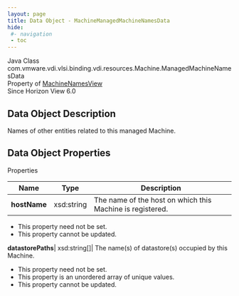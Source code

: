 ```yaml
---
layout: page
title: Data Object - MachineManagedMachineNamesData
hide:
 #- navigation
 - toc
---
```






Java Class
    com.vmware.vdi.vlsi.binding.vdi.resources.Machine.ManagedMachineNamesData  
Property of
     [MachineNamesView](vdi.resources.Machine.MachineNamesView.md#field_detail)  
Since 
    Horizon View 6.0

## Data Object Description 

Names of other entities related to this managed Machine. 

## Data Object Properties

Properties

Name |  Type |  Description   
---|---|---  
**hostName**|  xsd:string|  The name of the host on which this Machine is registered.   


 * This property need not be set.
 * This property cannot be updated.

  
**datastorePaths**|  xsd:string[]|  The name(s) of datastore(s) occupied by this Machine.   


 * This property need not be set.
  * This property is an unordered array of unique values.
 * This property cannot be updated.

  
  

  

